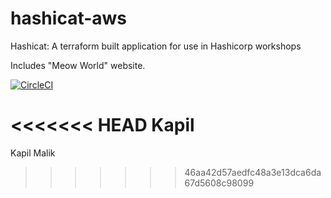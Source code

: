 # hashicat-aws
Hashicat: A terraform built application for use in Hashicorp workshops

Includes "Meow World" website.

[![CircleCI](https://circleci.com/gh/hashicorp/hashicat-aws.svg?style=svg)](https://circleci.com/gh/hashicorp/hashicat-aws)

<<<<<<< HEAD
Kapil
=======
Kapil Malik
>>>>>>> 46aa42d57aedfc48a3e13dca6da67d5608c98099
